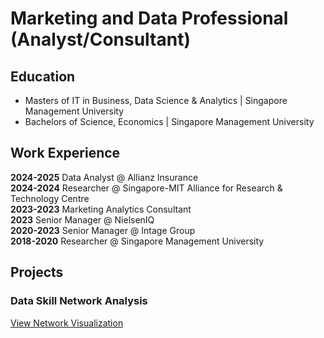 # Marketing and Data Professional (Analyst/Consultant)

## Education
- Masters of IT in Business, Data Science & Analytics | Singapore Management University
- Bachelors of Science, Economics | Singapore Management University

## Work Experience
<b>2024-2025</b> Data Analyst @ Allianz Insurance<br>
<b>2024-2024</b> Researcher @ Singapore-MIT Alliance for Research & Technology Centre<br>
<b>2023-2023</b> Marketing Analytics Consultant<br> 
<b>2023</b> Senior Manager @ NielsenIQ<br>
<b>2020-2023</b> Senior Manager @ Intage Group<br>
<b>2018-2020</b> Researcher @ Singapore Management University<br>

## Projects

### Data Skill Network Analysis

[View Network Visualization](/networkanalysis.html)
